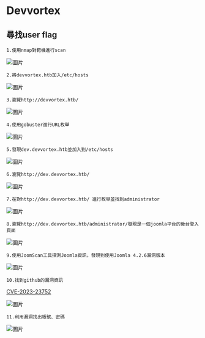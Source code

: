 Devvortex 
===
尋找user flag
---
    1.使用nmap對靶機進行scan
    
![圖片](https://github.com/favorite986141/jamescao/assets/125249893/38f3f73d-6a71-4df4-a9ea-7157bd29316c)

    2.將devvortex.htb加入/etc/hosts
    
![圖片](https://github.com/favorite986141/jamescao/assets/125249893/85796978-52fa-40a1-a664-553e6e6db79e)

    3.瀏覽http://devvortex.htb/

![圖片](https://github.com/favorite986141/jamescao/assets/125249893/c3dbd0b5-2141-4e37-8272-20c5e5f28171)

    4.使用gobuster進行URL枚舉

![圖片](https://github.com/favorite986141/jamescao/assets/125249893/fb578784-1abe-4a12-a4ee-4a4de249460c)

    5.發現dev.devvortex.htb並加入到/etc/hosts

![圖片](https://github.com/favorite986141/jamescao/assets/125249893/c9c5ad0d-8f5e-4723-9800-71dcdfb35dbb)

    6.瀏覽http://dev.devvortex.htb/

![圖片](https://github.com/favorite986141/jamescao/assets/125249893/24e738e5-ba3f-412c-97cc-3b62e8e3233e)

    7.在對http://dev.devvortex.htb/ 進行枚舉並找到administrator
    
![圖片](https://github.com/favorite986141/jamescao/assets/125249893/6e892541-17c1-49ac-b5b2-4a9dec27ad8c)

    8.瀏覽http://dev.devvortex.htb/administrator/發現是一個joomla平台的後台登入頁面

![圖片](https://github.com/favorite986141/jamescao/assets/125249893/d8243b32-6398-4f44-8b9c-886ccb5b5e2e)

    9.使用JoomScan工具探測Joomla資訊，發現到使用Joomla 4.2.6漏洞版本

![圖片](https://github.com/favorite986141/jamescao/assets/125249893/8a7a4a19-713b-4860-9d96-d0a95e17e252)

    10.找到github的漏洞資訊
[CVE-2023-23752](https://github.com/Acceis/exploit-CVE-2023-23752/tree/master)

![圖片](https://github.com/favorite986141/jamescao/assets/125249893/c319b22c-8b56-417c-b055-86f8f5692016)
    
    11.利用漏洞找出帳號、密碼

![圖片](https://github.com/favorite986141/jamescao/assets/125249893/0b041e8d-ed12-4648-8498-ad6957dc0e68)


